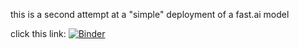 this is a second attempt at a "simple" deployment of a fast.ai model

click this link:
[![Binder](https://mybinder.org/badge_logo.svg)](https://mybinder.org/v2/gh/Jaskolk/dog_classifier_deployment/master?urlpath=%2Fvoila%2Frender%2Fwidget.ipynb)
